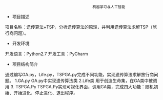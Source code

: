                                             机器学习与人工智能
*	项目描述

项目名称：遗传算法+TSP，分析遗传算法的原理，并利用遗传算法求解TSP（旅行商问题）。
*	开发环境

开发语言：Python2.7
开发工具：PyCharm
*	项目结构简介

通过编写GA.py，Life.py，TSPGA.py完成不同功能，实现遗传算法求解旅行商问题。
1.GA.py
GA.py中实现遗传算法类
2.Life类
用于创造生命集，在GA类中被调用
3. TSPGA.Py
TSPGA.Py实现可视化界面，调用GA类，完成四大功能：随机初始、开始进化、停止进化、退出程序。

